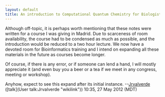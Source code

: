 ```yaml
---
layout: default
title: An introduction to Computational Quantum Chemistry for Biologists
---
```


Although off-topic, it is perhaps worth mentioning that these notes were written for a course I was giving in Madrid. Due to scarceness of room availability, the course had to be condensed as much as possible, and the introduction would be reduced to a two hour lecture. We now have a devoted room for Bioinformatics training and I intend on expanding all these materials in the future as courses become longer.

Of course, if there is any error, or if someone can lend a hand, I will mostly appreciate it (and even buy you a beer or a tea if we meet in any congress, meeting or workshop).

Anyhow, expect to see this expand after its initial instance. --[Jrvalverde](User:Jrvalverde "wikilink") ([talk](User talk:Jrvalverde "wikilink")) 10:35, 27 May 2012 (MDT)
